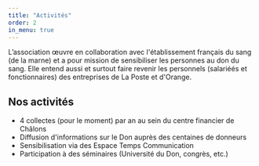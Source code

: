 ```yaml
---
title: "Activités"
order: 2
in_menu: true
---
```

L’association œuvre en collaboration avec l'établissement français du sang (de la marne) et a pour mission de sensibiliser les personnes au don du sang. Elle entend aussi et surtout faire revenir les personnels (salariéés et fonctionnaires) des entreprises de La Poste et d'Orange.

## Nos activités

- 4 collectes (pour le moment) par an au sein du centre financier de Châlons
- Diffusion d'informations sur le Don auprès des centaines de donneurs
- Sensibilisation via des Espace Temps Communication
- Participation à des séminaires (Université du Don, congrès, etc.)